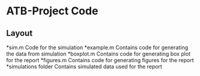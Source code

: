 # ATB-Project Code


## Layout

*sim.m Code for the simulation
*example.m Contains code for generating the data from simulation
*boxplot.m Contains code for generating box plot for the report
*figures.m Contains code for generating figures for the report
*simulations folder Contains simulated data used for the report 

